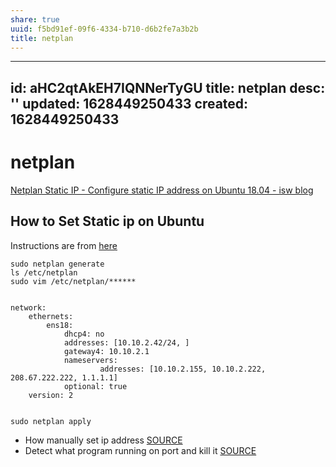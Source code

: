 ```yaml
---
share: true
uuid: f5bd91ef-09f6-4334-b710-d6b2fe7a3b2b
title: netplan
---
```

---
id: aHC2qtAkEH7IQNNerTyGU
title: netplan
desc: ''
updated: 1628449250433
created: 1628449250433
---
# netplan
[Netplan Static IP - Configure static IP address on Ubuntu 18.04 - isw blog](https://www.itsupportwale.com/blog/netplan-static-ip-configure-static-ip-address-on-ubuntu-18-04/)

How to Set Static ip on Ubuntu
------------------------------

Instructions are from [here](https://www.tecmint.com/configure-network-static-ip-address-in-ubuntu/)

    sudo netplan generate
    ls /etc/netplan
    sudo vim /etc/netplan/******
    

    network:
        ethernets:
            ens18:
                dhcp4: no
                addresses: [10.10.2.42/24, ]
                gateway4: 10.10.2.1
                nameservers:
                        addresses: [10.10.2.155, 10.10.2.222, 208.67.222.222, 1.1.1.1]
                optional: true
        version: 2
    

    sudo netplan apply
    

*   How manually set ip address [SOURCE](https://www.tecmint.com/configure-network-static-ip-address-in-ubuntu/)
*   Detect what program running on port and kill it [SOURCE](https://stackoverflow.com/questions/11583562/how-to-kill-a-process-running-on-particular-port-in-linux)